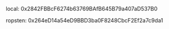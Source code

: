 local:
0x2842FBBcF6274b63769BAfB645B79a407aD537B0


ropsten:
0x264eD14a54eD9BBD3ba0F8248CbcF2Ef2a7c9da1